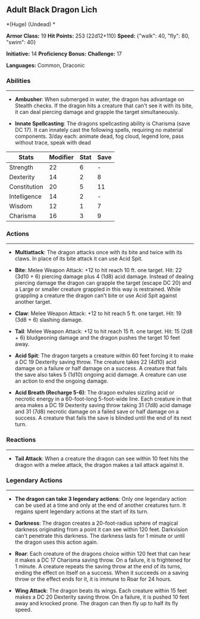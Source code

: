 ## Adult Black Dragon Lich
*(Huge) (Undead) *

**Armor Class:** 19
**Hit Points:** 253 (22d12+110)
**Speed:** {"walk": 40, "fly": 80, "swim": 40}

**Initiative:** 14
**Proficiency Bonus:**
**Challenge:** 17

**Languages:** Common, Draconic

### Abilities
 --- 
- **Ambusher**: When submerged in water, the dragon has advantage on Stealth checks. If the dragon hits a creature that can't see it with its bite, it can deal piercing damage and grapple the target simultaneously.

- **Innate Spellcasting**: The dragons spellcasting ability is Charisma (save DC 17). It can innately cast the following spells, requiring no material components. 3/day each: animate dead, fog cloud, legend lore, pass without trace, speak with dead



| Stats | Modifier | Stat | Save
| ---- | ---- | ---- | ---- |
| Strength | 22 | 6 | - |
| Dexterity | 14 | 2 | 8 |
| Constitution | 20 | 5 | 11 |
| Intelligence | 14 | 2 | - |
| Wisdom | 12 | 1 | 7 |
| Charisma | 16 | 3 | 9 |

### Actions
 --- 
- **Multiattack**: The dragon attacks once with its bite and twice with its claws. In place of its bite attack  it can use Acid Spit.

- **Bite**: Melee Weapon Attack: +12 to hit  reach 10 ft.  one target. Hit: 22 (3d10 + 6) piercing damage plus 4 (1d8) acid damage. Instead of dealing piercing damage  the dragon can grapple the target (escape DC 20)  and a Large or smaller creature grappled in this way is restrained. While grappling a creature  the dragon can't bite or use Acid Spit against another target.

- **Claw**: Melee Weapon Attack: +12 to hit  reach 5 ft.  one target. Hit: 19 (3d8 + 6) slashing damage.

- **Tail**: Melee Weapon Attack: +12 to hit  reach 15 ft.  one target. Hit: 15 (2d8 + 6) bludgeoning damage  and the dragon pushes the target 10 feet away.

- **Acid Spit**: The dragon targets a creature within 60 feet  forcing it to make a DC 19 Dexterity saving throw. The creature takes 22 (4d10) acid damage on a failure or half damage on a success. A creature that fails the save also takes 5 (1d10) ongoing acid damage. A creature can use an action to end the ongoing damage.

- **Acid Breath (Recharge 5-6)**: The dragon exhales sizzling acid or necrotic energy in a 60-foot-long  5-foot-wide line. Each creature in that area makes a DC 19 Dexterity saving throw  taking 31 (7d8) acid damage and 31 (7d8) necrotic damage on a failed save or half damage on a success. A creature that fails the save is blinded until the end of its next turn.

### Reactions
 --- 
- **Tail Attack**: When a creature the dragon can see within 10 feet hits the dragon with a melee attack, the dragon makes a tail attack against it.

### Legendary Actions
 --- 
- **The dragon can take 3 legendary actions**: Only one legendary action can be used at a time and only at the end of another creatures turn. It regains spent legendary actions at the start of its turn.

- **Darkness**: The dragon creates a 20-foot-radius sphere of magical darkness originating from a point it can see within 120 feet. Darkvision can't penetrate this darkness. The darkness lasts for 1 minute or until the dragon uses this action again.

- **Roar**: Each creature of the dragons choice within 120 feet that can hear it makes a DC 17 Charisma saving throw. On a failure, it is frightened for 1 minute. A creature repeats the saving throw at the end of its turns, ending the effect on itself on a success. When it succeeds on a saving throw or the effect ends for it, it is immune to Roar for 24 hours.

- **Wing Attack**: The dragon beats its wings. Each creature within 15 feet makes a DC 20 Dexterity saving throw. On a failure, it is pushed 10 feet away and knocked prone. The dragon can then fly up to half its fly speed.

